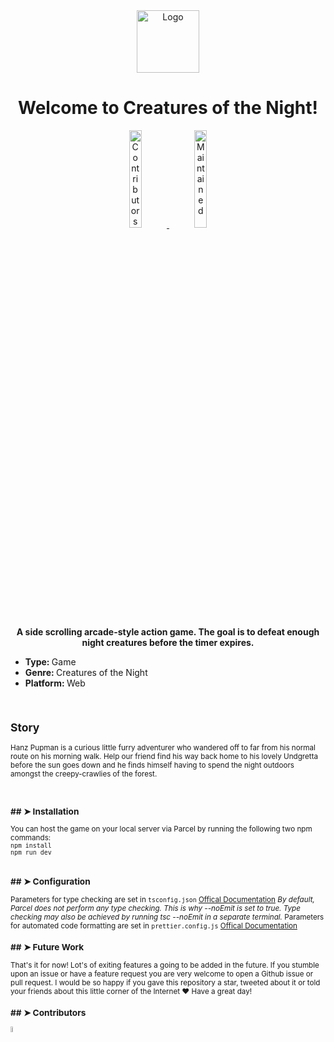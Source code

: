 <div align="center">
<img id="logo" src="https://m.media-amazon.com/images/I/71-XjGODeVL._AC_SX450_.jpg" alt="Logo" width="100"
    height="100" />
</div>
  </p>
  <h1 align="center">Welcome to Creatures of the Night!</h1>
  <p>
    <a href="https://github.com/andreasbm/readme/graphs/contributors">
      <div align="center"><img alt="Contributors"
        src="https://img.shields.io/github/contributors/andreasbm/readme.svg" height="20%" />
        </a>
    <a href="https://github.com/andreasbm/readme/graphs/commit-activity">
        <img alt="Maintained"
        src="https://img.shields.io/badge/Maintained%3F-yes-green.svg" height="20%" />
      </div>
        </a>
  </p>

  <p align="center">
    <b>A side scrolling arcade-style action game. The goal is to defeat enough night creatures before the timer
      expires.</b></br>
    <sub>
      <ul>
        <li ><b>Type: </b><span > Game</span></li>
        <li ><b>Genre: </b><span > Creatures of the Night</span></li>
        <li ><b>Platform: </b><span> Web</span></li>
      </ul>
      <sub>
  </p>

  <br />
  <h2>Story</h2>

 <p> Hanz Pupman is a curious little furry adventurer who wandered off to far from his normal route on his morning walk.
Help our friend find his way back home to his lovely Undgretta before the sun goes down and he finds himself having
to spend the night outdoors amongst the creepy-crawlies of the forest.</p>
<br />
<h3>## ➤ Installation</h3>
You can host the game on your local server via Parcel by running the following two npm commands:
<br />
<div><code>npm install</code></div>
<div><code>npm run dev</code></div>
<br />

<h3>## ➤ Configuration</h3>
Parameters for type checking are set in <code>tsconfig.json</code>
<a href="https://www.typescriptlang.org/docs/handbook/tsconfig-json.html">Offical Documentation</a>
<em>By default, Parcel does not perform any type checking. This is why --noEmit is set to true. Type checking may
also be achieved by running tsc --noEmit in a separate terminal.</em>
Parameters for automated code formatting are set in <code>prettier.config.js</code>
<a href="https://prettier.io/docs/en/configuration.html">Offical Documentation</a>
<br />


<h3>## ➤ Future Work</h3>
That's it for now! Lot's of exiting features a going to be added in the future. If you stumble upon an issue or
have a feature request you are very welcome to open a Github issue or pull request. I would be so happy if you
gave this repository a star, tweeted about it or told your friends about this little corner of the Internet ❤️
Have a great day!
<br />

<h3>## ➤ Contributors</h3>
<a href="https://twitter.com/marti_mcdee"><img alt="Marti twitter profile pic"
src="https://twitter.com/marti_mcdee/photo" width="5%" /></a>
